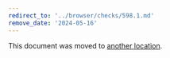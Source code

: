 ```yaml
---
redirect_to: '../browser/checks/598.1.md'
remove_date: '2024-05-16'
---
```


This document was moved to [another location](../browser/checks/598.1.md).

<!-- This redirect file can be deleted after 2024-05-16. -->
<!-- Redirects that point to other docs in the same project expire in three months. -->
<!-- Redirects that point to docs in a different project or site (for example, link is not relative and starts with `https:`) expire in one year. -->
<!-- Before deletion, see: https://docs.gitlab.com/ee/development/documentation/redirects.html -->
